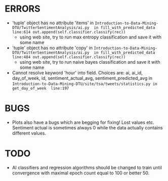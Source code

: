 # ERRORS
* 'tuple' object has no attribute 'items' in ```Introduction-to-Data-Mining-DTU/TwitterSentimentAnalysis/ai.py 
    in fill_with_predicted_data line:614 out.append(self.classifier.classify(rec)) ```
    * using web site, try to run max entropy classification and save it with some name
* 'tuple' object has no attribute 'copy' in ```Introduction-to-Data-Mining-DTU/TwitterSentimentAnalysis/ai.py 
    in fill_with_predicted_data line:484 out.append(self.classifier.classify(rec))```
    * using web site, try to run naive bayes classification and save it with some name    
* Cannot resolve keyword 'hour' into field. Choices are: ai, ai_id, day_of_week, id, sentiment_actual_avg, 
    sentiment_predicted_avg in ```Introduction-to-Data-Mining-DTU/site/tsa/tweets/statistics.py in get_day_of_week 
    line:197```
        
# BUGS     
* Plots also have a bugs which are begging for fixing! Lost values etc. Sentiment actual is sometimes always 0
    while the data actually contains different values.
         
# TODO
* AI classifiers and regression algorithms should be changed to train until convergence with maximal epoch 
    count equal to 100 or better 50.
    
    
    
